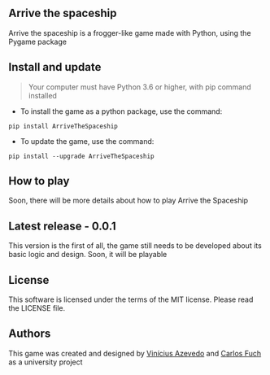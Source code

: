 ## Arrive the spaceship
Arrive the spaceship is a frogger-like game made with Python, using the Pygame package

## Install and update

> Your computer must have Python 3.6 or higher, with pip command installed

- To install the game as a python package, use the command:
```
pip install ArriveTheSpaceship
```
- To update the game, use the command:
```
pip install --upgrade ArriveTheSpaceship
```


## How to play
Soon, there will be more details about how to play Arrive the Spaceship

## Latest release - 0.0.1
This version is the first of all, the game still needs to be developed about its basic logic and design. Soon, it will be playable
## License
This software is licensed under the terms of the MIT license. Please read the LICENSE file.

## Authors
This game was created and designed by [Vinícius Azevedo](https://github.com/viniciussousaazevedo) and [Carlos Fuch](https://github.com/httpcarlxs) as a university project